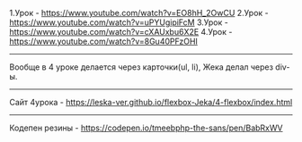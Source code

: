 1.Урок - https://www.youtube.com/watch?v=EO8hH_2OwCU
2.Урок - https://www.youtube.com/watch?v=uPYUgipiFcM
3.Урок - https://www.youtube.com/watch?v=cXAUxbu6X2E
4.Урок - https://www.youtube.com/watch?v=8Gu40PFzOHI

---

Вообще в 4 уроке делается через карточки(ul, li), Жека делал через div-ы.

---

Сайт 4урока - https://leska-ver.github.io/flexbox-Jeka/4-flexbox/index.html

---

Кодепен резины - https://codepen.io/tmeebphp-the-sans/pen/BabRxWV